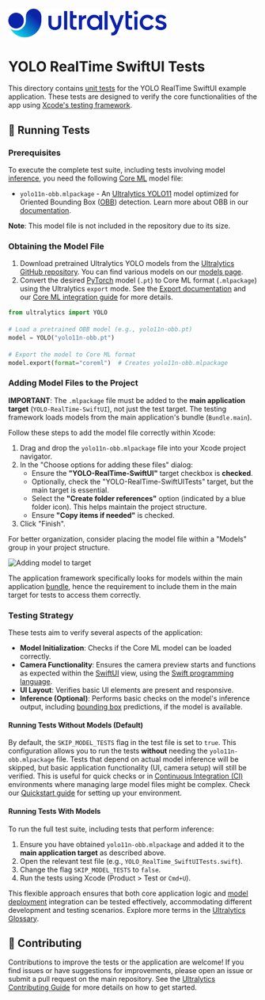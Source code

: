 <a href="https://www.ultralytics.com/"><img src="https://raw.githubusercontent.com/ultralytics/assets/main/logo/Ultralytics_Logotype_Original.svg" width="320" alt="Ultralytics logo"></a>

# YOLO RealTime SwiftUI Tests

This directory contains [unit tests](https://en.wikipedia.org/wiki/Unit_testing) for the YOLO RealTime SwiftUI example application. These tests are designed to verify the core functionalities of the app using [Xcode's testing framework](https://developer.apple.com/documentation/xctest).

## 🧪 Running Tests

### Prerequisites

To execute the complete test suite, including tests involving model [inference](https://www.ultralytics.com/glossary/real-time-inference), you need the following [Core ML](https://developer.apple.com/documentation/coreml) model file:

- `yolo11n-obb.mlpackage` - An [Ultralytics YOLO11](https://docs.ultralytics.com/models/yolo11/) model optimized for Oriented Bounding Box ([OBB](https://docs.ultralytics.com/tasks/obb/)) detection. Learn more about OBB in our [documentation](https://docs.ultralytics.com/tasks/obb/).

**Note**: This model file is not included in the repository due to its size.

### Obtaining the Model File

1.  Download pretrained Ultralytics YOLO models from the [Ultralytics GitHub repository](https://github.com/ultralytics/ultralytics). You can find various models on our [models page](https://docs.ultralytics.com/models/).
2.  Convert the desired [PyTorch](https://pytorch.org/) model (`.pt`) to Core ML format (`.mlpackage`) using the Ultralytics `export` mode. See the [Export documentation](https://docs.ultralytics.com/modes/export/) and our [Core ML integration guide](https://docs.ultralytics.com/integrations/coreml/) for more details.

```python
from ultralytics import YOLO

# Load a pretrained OBB model (e.g., yolo11n-obb.pt)
model = YOLO("yolo11n-obb.pt")

# Export the model to Core ML format
model.export(format="coreml")  # Creates yolo11n-obb.mlpackage
```

### Adding Model Files to the Project

**IMPORTANT**: The `.mlpackage` file must be added to the **main application target** (`YOLO-RealTime-SwiftUI`), not just the test target. The testing framework loads models from the main application's bundle (`Bundle.main`).

Follow these steps to add the model file correctly within Xcode:

1.  Drag and drop the `yolo11n-obb.mlpackage` file into your Xcode project navigator.
2.  In the "Choose options for adding these files" dialog:
    - Ensure the **"YOLO-RealTime-SwiftUI"** target checkbox is **checked**.
    - Optionally, check the "YOLO-RealTime-SwiftUITests" target, but the main target is essential.
    - Select the **"Create folder references"** option (indicated by a blue folder icon). This helps maintain the project structure.
    - Ensure **"Copy items if needed"** is checked.
3.  Click "Finish".

For better organization, consider placing the model file within a "Models" group in your project structure.

![Adding model to target](https://docs-assets.developer.apple.com/published/abd9789384/ff4127a0-80a6-4716-b1cd-fc1facce5d8e.png)

The application framework specifically looks for models within the main application [bundle](https://developer.apple.com/documentation/foundation/bundle), hence the requirement to include them in the main target for tests to access them correctly.

### Testing Strategy

These tests aim to verify several aspects of the application:

- **Model Initialization**: Checks if the Core ML model can be loaded correctly.
- **Camera Functionality**: Ensures the camera preview starts and functions as expected within the [SwiftUI](https://developer.apple.com/xcode/swiftui/) view, using the [Swift programming language](https://developer.apple.com/swift/).
- **UI Layout**: Verifies basic UI elements are present and responsive.
- **Inference (Optional)**: Performs basic checks on the model's inference output, including [bounding box](https://www.ultralytics.com/glossary/bounding-box) predictions, if the model is available.

#### Running Tests Without Models (Default)

By default, the `SKIP_MODEL_TESTS` flag in the test file is set to `true`. This configuration allows you to run the tests **without** needing the `yolo11n-obb.mlpackage` file. Tests that depend on actual model inference will be skipped, but basic application functionality (UI, camera setup) will still be verified. This is useful for quick checks or in [Continuous Integration (CI)](https://en.wikipedia.org/wiki/Continuous_integration) environments where managing large model files might be complex. Check our [Quickstart guide](https://docs.ultralytics.com/quickstart/) for setting up your environment.

#### Running Tests With Models

To run the full test suite, including tests that perform inference:

1.  Ensure you have obtained `yolo11n-obb.mlpackage` and added it to the **main application target** as described above.
2.  Open the relevant test file (e.g., `YOLO_RealTime_SwiftUITests.swift`).
3.  Change the flag `SKIP_MODEL_TESTS` to `false`.
4.  Run the tests using Xcode (Product > Test or `Cmd+U`).

This flexible approach ensures that both core application logic and [model deployment](https://www.ultralytics.com/glossary/model-deployment) integration can be tested effectively, accommodating different development and testing scenarios. Explore more terms in the [Ultralytics Glossary](https://www.ultralytics.com/glossary/).

## 🤝 Contributing

Contributions to improve the tests or the application are welcome! If you find issues or have suggestions for improvements, please open an issue or submit a pull request on the main repository. See the [Ultralytics Contributing Guide](https://docs.ultralytics.com/help/contributing/) for more details on how to get started.
